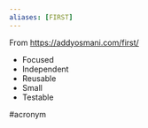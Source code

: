 ```yaml
---
aliases: [FIRST]
---
```


From https://addyosmani.com/first/

- Focused
- Independent
- Reusable
- Small
- Testable

#acronym
